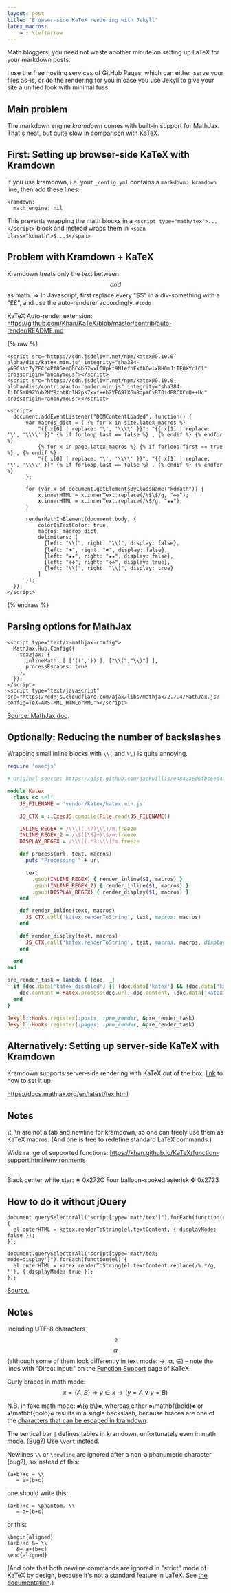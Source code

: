 ```yaml
---
layout: post
title: "Browser-side KaTeX rendering with Jekyll"
latex_macros:
    → : \leftarrow
---
```


Math bloggers, you need not waste another minute on setting up LaTeX for your markdown posts.

I use the free hosting services of GitHub Pages, which can either serve your files as-is, or do the rendering for you in case you use Jekyll to give your site a unified look with minimal fuss.

## Main problem

The markdown engine _kramdown_ comes with built-in support for MathJax. That's neat, but quite slow in comparison with [KaTeX](https://khan.github.io/KaTeX/).

## First: Setting up browser-side KaTeX with Kramdown

If you use kramdown, i.e. your `_config.yml` contains a `markdown: kramdown` line, then add these lines:

```
kramdown:
  math_engine: nil
```

This prevents wrapping the math blocks in a `<script type="math/tex">...</script>` block and instead wraps them in `<span class="kdmath">$...$</span>`.

## Problem with Kramdown + KaTeX

Kramdown treats only the text between $$ and $$ as math. ⇒ In Javascript, first replace every "$$" in a div-something with a "££", and use the auto-renderer accordingly. `#todo`


KaTeX Auto-render extension:
https://github.com/Khan/KaTeX/blob/master/contrib/auto-render/README.md

{% raw %}
```
<script src="https://cdn.jsdelivr.net/npm/katex@0.10.0-alpha/dist/katex.min.js" integrity="sha384-y6SGsNt7yZECc4Pf86XmQhC4hG2wxL6Upkt9N1efhFxfh6wlxBH0mJiTE8XYclC1" crossorigin="anonymous"></script>
<script src="https://cdn.jsdelivr.net/npm/katex@0.10.0-alpha/dist/contrib/auto-render.min.js" integrity="sha384-IiI65aU9ZYub2MY9zhtKd1H2ps7xxf+eb2YFG9lX6uRqpXCvBTOidPRCXCrQ++Uc" crossorigin="anonymous"></script>

<script>
  document.addEventListener("DOMContentLoaded", function() {
      var macros_dict = { {% for x in site.latex_macros %}
          "{{ x[0] | replace: '\', '\\\\' }}": "{{ x[1] | replace: '\', '\\\\' }}" {% if forloop.last == false %} , {% endif %} {% endfor %}
          {% for x in page.latex_macros %} {% if forloop.first == true %} , {% endif %}
          "{{ x[0] | replace: '\', '\\\\' }}": "{{ x[1] | replace: '\', '\\\\' }}" {% if forloop.last == false %} , {% endif %} {% endfor %}
      };

      for (var x of document.getElementsByClassName("kdmath")) {
          x.innerHTML = x.innerText.replace(/\$\$/g, "✣✣");
          x.innerHTML = x.innerText.replace(/\$/g, "✬✬");
      }

      renderMathInElement(document.body, {
          colorIsTextColor: true,
          macros: macros_dict,
          delimiters: [
            {left: "\\(", right: "\\)", display: false},
            {left: "⁍", right: "⁌", display: false},
            {left: "✬✬", right: "✬✬", display: false},
            {left: "✣✣", right: "✣✣", display: true},
            {left: "\\[", right: "\\]", display: true}
          ]
      });
  });
</script>
```
{% endraw %}

## Parsing options for MathJax

```
<script type="text/x-mathjax-config">
  MathJax.Hub.Config({
    tex2jax: {
      inlineMath: [ ['((','))'], ["\\(","\\)"] ],
      processEscapes: true
    },
  });
</script>
<script type="text/javascript" src="https://cdnjs.cloudflare.com/ajax/libs/mathjax/2.7.4/MathJax.js?config=TeX-AMS-MML_HTMLorMML"></script>
```

[Source: MathJax doc](https://docs.mathjax.org/en/latest/configuration.html).

## Optionally: Reducing the number of backslashes

Wrapping small inline blocks with `\\(` and `\\)` is quite annoying.

```ruby
require 'execjs'

# Original source: https://gist.github.com/jackwillis/e4842a6d6fbc6ed438e813d2d2753eb8

module Katex
  class << self
    JS_FILENAME = 'vendor/katex/katex.min.js'

    JS_CTX = ::ExecJS.compile(File.read(JS_FILENAME))

    INLINE_REGEX = /\\\((.*?)\\\)/m.freeze
    INLINE_REGEX_2 = /\$([\S]+)\$/m.freeze
    DISPLAY_REGEX = /\\\[(.*?)\\\]/m.freeze

    def process(url, text, macros)
      puts "Processing " + url

      text
        .gsub(INLINE_REGEX) { render_inline($1, macros) }
        .gsub(INLINE_REGEX_2) { render_inline($1, macros) }
        .gsub(DISPLAY_REGEX) { render_display($1, macros) }
    end

    def render_inline(text, macros)
      JS_CTX.call('katex.renderToString', text, macros: macros)
    end

    def render_display(text, macros)
      JS_CTX.call('katex.renderToString', text, macros: macros, displayMode: true)
    end

  end
end

pre_render_task = lambda { |doc, _|
  if !doc.data['katex_disabled'] || (doc.data['katex'] && !doc.data['katex']['disabled'])
    doc.content = Katex.process(doc.url, doc.content, (doc.data['katex'] && doc.data['katex']['macros']) || [])
  end
}

Jekyll::Hooks.register(:posts, :pre_render, &pre_render_task)
Jekyll::Hooks.register(:pages, :pre_render, &pre_render_task)
```

## Alternatively: Setting up server-side KaTeX with Kramdown

Kramdown supports server-side rendering with KaTeX out of the box; [link](https://kramdown.gettalong.org/math_engine/katex.html) to how to set it up.

https://docs.mathjax.org/en/latest/tex.html

## Notes

\t, \n are not a tab and newline for kramdown, so one can freely use them as KaTeX macros. (And one is free to redefine standard LaTeX commands.)

Wide range of supported functions:
https://khan.github.io/KaTeX/function-support.html#environments

##

Black center white star: ✬ 0x272C
Four balloon-spoked asterisk ✣ 0x2723

## How to do it without jQuery

```
document.querySelectorAll("script[type='math/tex']").forEach(function(el) {
  el.outerHTML = katex.renderToString(el.textContent, { displayMode: false });
});

document.querySelectorAll("script[type='math/tex; mode=display']").forEach(function(el) {
  el.outerHTML = katex.renderToString(el.textContent.replace(/%.*/g, ''), { displayMode: true });
});
```

[Source.](https://github.com/gettalong/kramdown/issues/292#issuecomment-313266061)


## Notes

Including UTF-8 characters $$→$$ $$α$$ (although some of them look differently in text mode: →, α, ∈) – note the lines with "Direct input:" on the [Function Support](https://khan.github.io/KaTeX/function-support.html) page of KaTeX.

Curly braces in math mode: $$x = \{A, B\}\ ⇒\  y∈x → (y=A \vee y=B)$$

N.B. in fake math mode: ⁍\\{a,b\\}⁌, whereas either ⁍\mathbf{bold}⁌ or ⁍\\mathbf{bold}⁌ results in a single backslash, because braces are one of the [characters that can be escaped in kramdown](https://kramdown.gettalong.org/syntax.html#automatic-and-manual-escaping).


The vertical bar `|` defines tables in kramdown, unfortunately even in math mode. (Bug?) Use `\vert` instead.

Newlines `\\` or `\newline` are ignored after a non-alphanumeric character (bug?), so instead of this:

```
(a+b)+c = \\
   = a+(b+c)
```

one should write this:

```
(a+b)+c = \phantom. \\
   = a+(b+c)
```

or this:

```
\begin{aligned}
(a+b)+c &= \\
   &= a+(b+c)
\end{aligned}
```

(And note that both newline commands are ignored in "strict" mode of KaTeX by design, because it's not a standard feature in LaTeX. See [the documentation](https://khan.github.io/KaTeX/function-support.html#line-breaks).)
